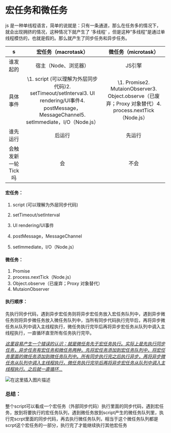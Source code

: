 # 宏任务和微任务

js 是一种单线程语言，简单的说就是：只有一条通道，那么在任务多的情况下，就会出现拥挤的情况，这种情况下就产生了 ‘多线程’ ，但是这种“多线程”是通过单线程模仿的，也就是假的。那么就产生了同步任务和异步任务。

|         s          |                     宏任务（macrotask）                      |                     微任务（microtask）                      |
| :----------------: | :----------------------------------------------------------: | :----------------------------------------------------------: |
|      谁发起的      |                     宿主（Node、浏览器）                     |                            JS引擎                            |
|      具体事件      | \1. script (可以理解为外层同步代码)2. setTimeout/setInterval3. UI rendering/UI事件4. postMessage，MessageChannel5. setImmediate，I/O（Node.js） | \1. Promise2. MutaionObserver3. Object.observe（已废弃；Proxy 对象替代）4. process.nextTick（Node.js） |
|      谁先运行      |                            后运行                            |                            先运行                            |
| 会触发新一轮Tick吗 |                              会                              |                             不会                             |

#### 宏任务：

1. script (可以理解为外层同步代码)

2. setTimeout/setInterval
3. UI rendering/UI事件
4. postMessage，MessageChannel
5.  setImmediate，I/O（Node.js）

#### 微任务：

1. Promise
2. process.nextTick（Node.js）
3. Object.observe（已废弃；Proxy 对象替代）
4. MutaionObserver

#### 执行顺序：

先执行同步代码，遇到异步宏任务则将异步宏任务放入宏任务队列中，遇到异步微任务则将异步微任务放入微任务队列中，当所有同步代码执行完毕后，再将异步微任务从队列中调入主线程执行，微任务执行完毕后再将异步宏任务从队列中调入主线程执行，一直循环直至所有任务执行完毕。

<u>*这里容易产生一个错误的认识：就是微任务先于宏任务执行。实际上是先执行同步任务，异步任务有宏任务和微任务两种，先将宏任务添加到宏任务队列中，将宏任务里面的微任务添加到微任务队列中。所有同步执行完之后执行异步，再将异步微任务从队列中调入主线程执行，微任务执行完毕后再将异步宏任务从队列中调入主线程执行。之后就一直循环...*</u>

![在这里插入图片描述](https://img-blog.csdnimg.cn/2021070213542153.png?x-oss-process=image/watermark,type_ZmFuZ3poZW5naGVpdGk,shadow_10,text_aHR0cHM6Ly9ibG9nLmNzZG4ubmV0L05hbmN5Rnlu,size_16,color_FFFFFF,t_70)

### 总结：

整个script可以看成一个宏任务（外部同步代码）执行里面的同步代码，遇到宏任务，放到将要执行的宏任务队列，遇到微任务放到script产生的微任务队列里，执行完scrpt里面的同步代码，再去执行微任务队列，相当于这个微任务队列都是scrpt这个宏任务的一部分，执行完了才能继续执行其他宏任务
